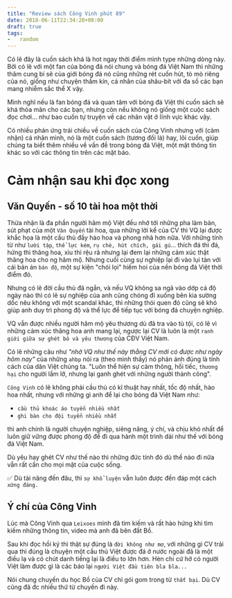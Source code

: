 ```yaml
---
title: "Review sách Công Vinh phút 89"
date: 2018-06-11T22:34:28+08:00
draft: true
tags:
-   random
---
```


Có lẽ đây là cuốn sách khá là hot ngay thời điểm mình type những dòng này. Bởi có lẽ với một fan của bóng đá nói chung và bóng đá Việt Nam thì những thâm cung bí sẽ của giới bóng đá nó cũng những rét cuốn hút, tò mò riêng của nó, giống như chuyện thầm kín, cá nhân của shâu-bít với đa số các bạn mang nhiễm sắc thể X vậy.

Mình nghĩ nếu là fan bóng đá và quan tâm với bóng đá Việt thì cuốn sách sẽ khá thỏa mãn cho các bạn, nhưng còn nếu không nó giống một cuộc sách đọc chơi... như bao cuốn tự truyện về các nhân vật ở lĩnh vực khác vậy.

Có nhiều phản ứng trái chiều về cuốn sách của Công Vinh nhưng với (cảm nhận) cá nhân mình, nó là một cuốn sách (tương đối là) hay, lôi cuốn, giúp chúng ta biết thêm nhiều về vấn đề trong bóng đá Việt, một mặt thông tin khác so với các thông tin trên các mặt báo.

# Cảm nhận sau khi đọc xong
## Văn Quyến - số 10 tài hoa một thời

Thừa nhận là đa phần người hâm mộ Việt đều nhớ tới những pha làm bàn, sút phạt của một `Văn Quyến` tài hoa, qua những lời kể của CV thì VQ lại được khắc họa là một cầu thủ đầy hào hoa và phong nhã hơn nữa. Với những tính từ như `lười tập`, `thể lực kém`, `rụ chè, hút chích, gái gú`... thích đá thì đá, hứng thì thăng hoa, xìu thì rệu rã nhưng lại đem lại những cảm xúc thật thăng hoa cho ng hâm mộ. Nhưng cuối cùng sự nghiệp lại đi vào lụi tàn với cái bản án `bán độ`, một sự kiện "chói lọi" hiếm hoi của nền bóng đá Việt thời điểm đó.

Nhưng có lẽ đời cầu thủ đã ngắn, và nếu VQ không sa ngã vào dớp cá độ ngày nào thì có lẽ sự nghiệp của anh cũng chóng đi xuống bên kia sường dốc nêu không với một scandal khác, thì những thói quen đó cũng sẽ khó giúp anh duy trì phong độ và thể lực để tiếp tục với bóng đá chuyện nghiệp.

VQ vẫn được nhiều người hâm mộ yêu thương dù đã tra vào tù tội, có lẽ vì những cảm xúc thăng hoa anh mang lại, ngược lại CV là luôn là một `ranh giới giữa sự ghét bỏ và yêu thương` của CĐV Việt Nam.

Có lẽ những câu như *"nhờ VQ như thế này thằng CV mới có được như ngày hôm nay"* của những `ahbp` nói ra (theo mình thấy) nó phản ánh đúng là tính cách của dân Việt chúng ta. "Luôn thể hiện sự cảm thông, hối tiếc, `thương hại` cho người lầm lỡ, nhưng lại ganh ghét với những người thành công".

`Công Vinh` có lẽ không phải cầu thủ có kĩ thuật hay nhất, tốc độ nhất, hào hoa nhất, nhưng với những gì anh để lại cho bóng đá Việt Nam như: 

- `cầu thủ khoác áo tuyển nhiều nhất`
- `ghi bàn cho đội tuyển nhiều nhất`

thì anh chính là người chuyện nghiệp, siêng năng, ý chí, và chịu khó nhất để luôn giữ vững được phong độ để đi qua hành một trình dài như thế với bóng đá Việt Nam.

Dù yêu hay ghét CV như thế nào thì những đức tính đó dù thế nào đi nữa vẫn rất cần cho mọi mặt của cuộc sống.

✅ Dù tài năng đến đâu, thì `sự khổ luyện` vẫn luôn được đền đáp một cách `xứng đáng.`

## Ý chí của Công Vinh

Lúc mà Công Vinh qua `Leixoes` mình đã tìm kiếm và rất hào hứng khi tìm kiếm những thông tin, video mà anh đã bên đất Bồ. 

Sau khi đọc hồi ký thì thật sự đúng là `đời không như mơ`, với những gì CV trải qua thì đúng là chuyện một cầu thủ Việt được đá ở nước ngoài đã là một điều lạ và có chút danh tiếng lại là điều to lớn hơn. Hèn chi cứ hở có người Việt làm được gì là các báo lại `người Việt đầu tiên bla bla...`

Nói chung chuyến du học Bồ của CV chỉ gói gom trong từ `thất bại`. Dù CV cũng đã đc nhiều thứ từ chuyến đi này.









